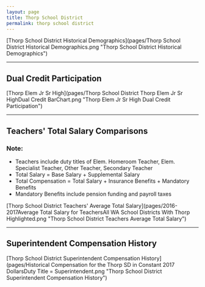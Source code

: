 ```yaml
---
layout: page
title: Thorp School District
permalink: thorp school district
---
```



[Thorp School District Historical Demographics](pages/Thorp School District Historical Demographics.png "Thorp School District Historical Demographics")

___

## Dual Credit Participation

[Thorp Elem   Jr Sr High](pages/Thorp School District Thorp Elem   Jr Sr HighDual Credit BarChart.png "Thorp Elem   Jr Sr High Dual Credit Participation")


___

## Teachers' Total Salary Comparisons
### Note:
- Teachers include duty titles of Elem. Homeroom Teacher, Elem. Specialist Teacher, Other Teacher, Secondary Teacher
- Total Salary = Base Salary + Supplemental Salary
- Total Compensation = Total Salary + Insurance Benefits + Mandatory Benefits
- Mandatory Benefits include pension funding and payroll taxes

[Thorp School District Teachers' Average Total Salary](pages/2016-2017Average Total Salary for TeachersAll WA School Districts With Thorp Highlighted.png "Thorp School District Teachers Average Total Salary")


___

## Superintendent Compensation History

[Thorp School District Superintendent Compensation History](pages/Historical Compensation for the Thorp SD in Constant 2017 DollarsDuty Title = Superintendent.png "Thorp School District Superintendent Compensation History")


